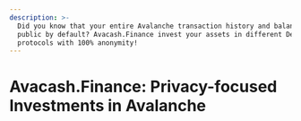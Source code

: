```yaml
---
description: >-
  Did you know that your entire Avalanche transaction history and balances are
  public by default? Avacash.Finance invest your assets in different DeFi
  protocols with 100% anonymity!
---
```


# Avacash.Finance: Privacy-focused Investments in Avalanche

